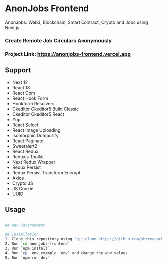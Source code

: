 # AnonJobs Frontend
AnonJobs: Web3, Blockchain, Smart Contract, Crypto and Jobs using Next.js

### Create Remote Job Circulars Anonymously

### Project Link: https://anonjobs-frontend.vercel.app


## Support
- Next 12
- React 18
- React Dom
- React Hook Form
- Hookform Resolvers
- Ckeditor Ckeditor5 Build Classic
- Ckeditor Ckeditor5 React
- Yup
- React Select
- React Image Uploading
- Isomorphic Dompurify
- React Paginate
- Sweetalert2
- React Redux
- Reduxjs Toolkit
- Next Redux Wrapper
- Redux Persist
- Redux Persist Transform Encrypt
- Axios
- Crypto JS
- JS Cookie
- UUID

## Usage

```bash

## Dev Environment

## Installation
1. Clone this repository using "git clone https://github.com/shreyasarker/anonjobs.git"
2. Run `cd anonjobs-frontend`
3. Run `npm install`
4. Run `cp .env.example .env` and change the env values
5. Run `npm run dev`
```

